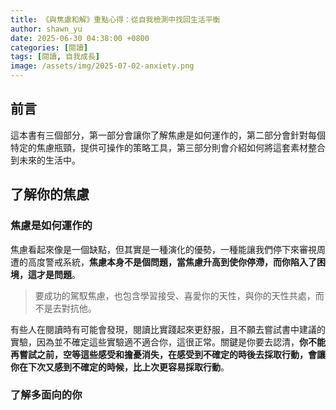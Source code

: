 ```yaml
---
title: 《與焦慮和解》重點心得：從自我檢測中找回生活平衡
author: shawn_yu
date: 2025-06-30 04:38:00 +0800
categories: [閱讀]
tags: [閱讀, 自我成長]
image: /assets/img/2025-07-02-anxiety.png
---
```


## 前言

這本書有三個部分，第一部分會讓你了解焦慮是如何運作的，第二部分會針對每個特定的焦慮瓶頸，提供可操作的策略工具，第三部分則會介紹如何將這套素材整合到未來的生活中。

## 了解你的焦慮

### 焦慮是如何運作的

焦慮看起來像是一個缺點，但其實是一種演化的優勢，一種能讓我們停下來審視周遭的高度警戒系統，**焦慮本身不是個問題，當焦慮升高到使你停滯，而你陷入了困境，這才是問題**。

> 要成功的駕馭焦慮，也包含學習接受、喜愛你的天性，與你的天性共處，而不是去對抗他。


有些人在閱讀時有可能會發現，閱讀比實踐起來更舒服，且不願去嘗試書中建議的實驗，因為並不確定這些實驗適不適合你，這很正常。關鍵是你要去認清，**你不能再嘗試之前，空等這些感受和擔憂消失，在感受到不確定的時後去採取行動，會讓你在下次又感到不確定的時候，比上次更容易採取行動**。

### 了解多面向的你

